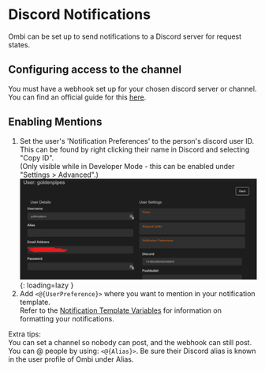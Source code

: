 # Discord Notifications

Ombi can be set up to send notifications to a Discord server for request states.

## Configuring access to the channel

You must have a webhook set up for your chosen discord server or channel.  
You can find an official guide for this [here](https://support.discordapp.com/hc/en-us/articles/228383668-Intro-to-Webhooks).

## Enabling Mentions

1. Set the user's 'Notification Preferences' to the person's discord user ID.  
This can be found by right clicking their name in Discord and selecting "Copy ID".  
(Only visible while in Developer Mode - this can be enabled under "Settings > Advanced".)  
![User ID Placement](../../assets/images/discord_user_id.png){: loading=lazy }
2. Add `<@{UserPreference}>` where you want to mention in your notification template.  
Refer to the [Notification Template Variables](../../../info/notification-template-variables) for information on formatting your notifications.

Extra tips:  
You can set a channel so nobody can post, and the webhook can still post.  
You can @ people by using: `<@{Alias}>`. Be sure their Discord alias is known in the user profile of Ombi under Alias.  
